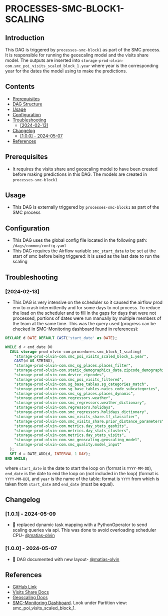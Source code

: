 # PROCESSES-SMC-BLOCK1-SCALING

## Introduction

This DAG is triggered by `processes-smc-block1` as part of the SMC process. It is responsible for running the geoscaling model and the visits share model. The outputs are inserted into `storage-prod-olvin-com.smc_poi_visits_scaled_block_1.year` where year is the corresponding year for the dates the model using to make the predictions.

## Contents
- [Prerequisites](#prerequisites)
- [DAG Structure](#dag-structure)
- [Usage](#usage)
- [Configuration](#configuration)
- [Troubleshooting](#troubleshooting)
  - [\[2024-02-13\]](#2024-02-13)
- [Changelog](#changelog)
  - [\[1.0.0\] - 2024-05-07](#100---2024-05-07)
- [References](#references)

## Prerequisites
- It requires the visits share and geoscaling model to have been created before making predictions in this DAG. The models are created in `processes-smc-block1`

## Usage
- This DAG is externally triggered by `processes-smc-block1` as part of the SMC process

## Configuration
- This DAG uses the global config file located in the following path: `/dags/common/config.yaml`
- This DAG requires the Airflow variable `smc_start_date` to be set at the start of smc before being triggered: it is used as the last date to run the scaling

## Troubleshooting
### [2024-02-13]
- This DAG is very intensive on the scheduler so it caused the airflow prod env to crash intermittently and for some days to not process. To reduce the load on the scheduler and to fill in the gaps for days that were not processed, portions of dates were run manually by multiple members of the team at the same time. This was the query used (progress can be checked in SMC-Monitoring dashboard found in references):

```sql
DECLARE d DATE DEFAULT CAST('start_date' as DATE);

WHILE d < end_date DO
  CALL storage-prod-olvin-com.procedures.smc_block_1_scaling(
    "storage-prod-olvin-com.smc_poi_visits_scaled_block_1.year",
    CAST(d AS STRING),
    "storage-prod-olvin-com.smc_sg_places.places_filter",
    "storage-prod-olvin-com.static_demographics_data.zipcode_demographics_v2",
    "storage-prod-olvin-com.device_zipcodes",
    "storage-prod-olvin-com.smc_poi_visits_filtered",
    "storage-prod-olvin-com.sg_base_tables.sg_categories_match",
    "storage-prod-olvin-com.sg_base_tables.naics_code_subcategories",
    "storage-prod-olvin-com.smc_sg_places.places_dynamic",
    "storage-prod-olvin-com.regressors.weather",
    "storage-prod-olvin-com.smc_regressors.weather_dictionary",
    "storage-prod-olvin-com.regressors.holidays",
    "storage-prod-olvin-com.smc_regressors.holidays_dictionary",
    "storage-prod-olvin-com.smc_visits_share.tf_classifier",
    "storage-prod-olvin-com.smc_visits_share.prior_distance_parameters",
    "storage-prod-olvin-com.metrics.day_stats_geohits",
    "storage-prod-olvin-com.metrics.day_stats_clusters",
    "storage-prod-olvin-com.metrics.day_stats_visits",
    "storage-prod-olvin-com.smc_geoscaling.geoscaling_model",
    "storage-prod-olvin-com.smc_quality.model_input"
  );
  SET d = DATE_ADD(d, INTERVAL 1 DAY);
END WHILE;
```

where `start_date` is the date to start the loop on (format is `YYYY-MM-DD`), `end_date` is the date to end the loop on (not included in the loop) (format is `YYYY-MM-DD`), and `year` is the name of the table: format is `YYYY` from which is taken from `start_date` and `end_date` (must be equal).

## Changelog
<!-- start at 1.0.0 (x.y.z) small patches increase z, new features increase y, major changes increase x -->
### [1.0.1] - 2024-05-09
- :muscle: replaced dynamic task mapping with a PythonOperator to send scaling queries via api. This was done to avoid overloading scheduler CPU- [@matias-olvin](https://github.com/matias-olvin)
### [1.0.0] - 2024-05-07
- :tada: DAG documented with new layout- [@matias-olvin](https://github.com/matias-olvin)

## References
- [GitHub Link](https://github.com/olvin-com/airflow-dags/tree/main/dags/processes-smc-block1-scaling)
- [Visits Share Docs](https://passby.atlassian.net/wiki/spaces/OLVIN/pages/1921581078/Visits+Share)
- [Geoscaling Docs](https://passby.atlassian.net/wiki/spaces/OLVIN/pages/2176548865/Geoscaling)
- [SMC-Monitoring Dashboard](https://lookerstudio.google.com/reporting/7f5ea8cf-0559-473b-b1b6-d053b48a6bf4/page/p_g2a8up2cbd). Look under Partition view: smc_poi_visits_scaled_block_1.